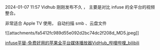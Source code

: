
2024-01-07 11:57 Vidhub 刚刚发布不久 ， 主要是对比 infuse 的全平台的视频整合。

非常适合 Apple TV 使用， 自动扫描 smb 、云盘文件

![[attachments/fa5412fc989d55e092d2bc74dc2f208d_MD5.jpeg]]

[infuse平替-免费好用的苹果全平台媒体播放器VidHub\_哔哩哔哩\_bilibili](https://www.bilibili.com/video/BV1tH4y1673J/)


